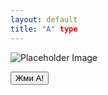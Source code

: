 ```yaml
---
layout: default
title: "A" type
---
```


<img src="_images/A.png" alt="Placeholder Image" />

<br />

<button onclick="alert('Кнопка A нажата!')">Жми A!</button>
